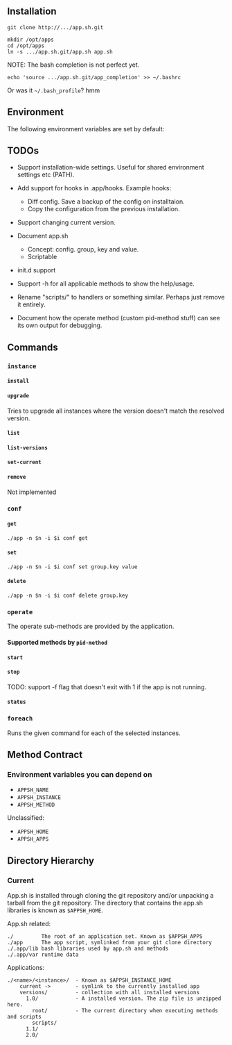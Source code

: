 Installation
------------

    git clone http://.../app.sh.git

    mkdir /opt/apps
    cd /opt/apps
    ln -s .../app.sh.git/app.sh app.sh

NOTE: The bash completion is not perfect yet.

    echo 'source .../app.sh.git/app_completion' >> ~/.bashrc

Or was it `~/.bash_profile`? hmm

Environment
-----------

The following environment variables are set by default:

TODOs
-----

* Support installation-wide settings. Useful for shared environment
  settings etc (PATH).

* Add support for hooks in .app/hooks. Example hooks:
    * Diff config. Save a backup of the config on installtaion.
    * Copy the configuration from the previous installation.

* Support changing current version.

* Document app.sh
    * Concept: config. group, key and value.
    * Scriptable

* init.d support

* Support -h for all applicable methods to show the help/usage.

* Rename "scripts/" to handlers or something similar. Perhaps just
  remove it entirely.

* Document how the operate method (custom pid-method stuff) can see
  its own output for debugging.

Commands
--------

### `instance`

#### `install`

#### `upgrade`

Tries to upgrade all instances where the version doesn't match the resolved version.

#### `list`

#### `list-versions`

#### `set-current`

#### `remove`

Not implemented

### `conf`

#### `get`

    ./app -n $n -i $i conf get

#### `set`

    ./app -n $n -i $i conf set group.key value

#### `delete`

    ./app -n $n -i $i conf delete group.key

### `operate`

The operate sub-methods are provided by the application.

#### Supported methods by `pid-method`

#### `start`

#### `stop`

TODO: support -f flag that doesn't exit with 1 if the app is not running.

#### `status`

### `foreach`

Runs the given command for each of the selected instances.

Method Contract
---------------

### Environment variables you can depend on

* `APPSH_NAME`
* `APPSH_INSTANCE`
* `APPSH_METHOD`

Unclassified:

* `APPSH_HOME`
* `APPSH_APPS`

Directory Hierarchy
-------------------

### Current

App.sh is installed through cloning the git repository and/or
unpacking a tarball from the git repository. The directory that
contains the app.sh libraries is known as `$APPSH_HOME`.

App.sh related:

    ./         The root of an application set. Known as $APPSH_APPS
    ./app      The app script, symlinked from your git clone directory
    ./.app/lib bash libraries used by app.sh and methods
    ./.app/var runtime data

Applications:

    ./<name>/<instance>/  - Known as $APPSH_INSTANCE_HOME
        current ->        - symlink to the currently installed app
        versions/         - collection with all installed versions
          1.0/            - A installed version. The zip file is unzipped here.
            root/         - The current directory when executing methods and scripts
            scripts/
          1.1/
          2.0/
